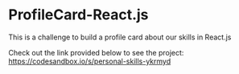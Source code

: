 # ProfileCard-React.js
This is a challenge to build a profile card about our skills in React.js

Check out the link provided below to see the project:
https://codesandbox.io/s/personal-skills-ykrmyd
